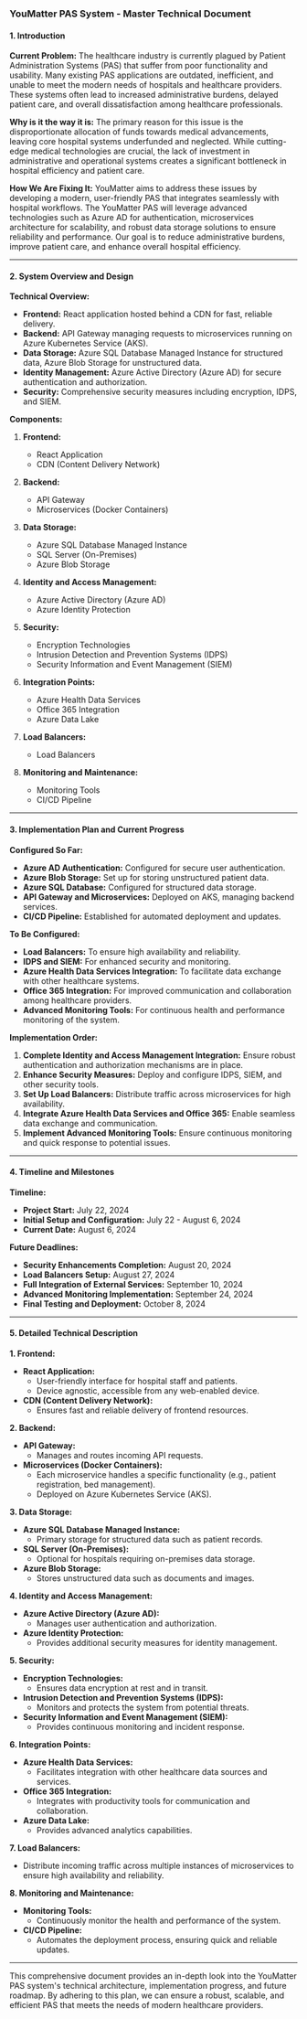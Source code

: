 ### YouMatter PAS System - Master Technical Document

#### 1. Introduction

**Current Problem:**
The healthcare industry is currently plagued by Patient Administration Systems (PAS) that suffer from poor functionality and usability. Many existing PAS applications are outdated, inefficient, and unable to meet the modern needs of hospitals and healthcare providers. These systems often lead to increased administrative burdens, delayed patient care, and overall dissatisfaction among healthcare professionals.

**Why is it the way it is:**
The primary reason for this issue is the disproportionate allocation of funds towards medical advancements, leaving core hospital systems underfunded and neglected. While cutting-edge medical technologies are crucial, the lack of investment in administrative and operational systems creates a significant bottleneck in hospital efficiency and patient care.

**How We Are Fixing It:**
YouMatter aims to address these issues by developing a modern, user-friendly PAS that integrates seamlessly with hospital workflows. The YouMatter PAS will leverage advanced technologies such as Azure AD for authentication, microservices architecture for scalability, and robust data storage solutions to ensure reliability and performance. Our goal is to reduce administrative burdens, improve patient care, and enhance overall hospital efficiency.

---

#### 2. System Overview and Design

**Technical Overview:**
- **Frontend:** React application hosted behind a CDN for fast, reliable delivery.
- **Backend:** API Gateway managing requests to microservices running on Azure Kubernetes Service (AKS).
- **Data Storage:** Azure SQL Database Managed Instance for structured data, Azure Blob Storage for unstructured data.
- **Identity Management:** Azure Active Directory (Azure AD) for secure authentication and authorization.
- **Security:** Comprehensive security measures including encryption, IDPS, and SIEM.

**Components:**
1. **Frontend:**
   - React Application
   - CDN (Content Delivery Network)

2. **Backend:**
   - API Gateway
   - Microservices (Docker Containers)

3. **Data Storage:**
   - Azure SQL Database Managed Instance
   - SQL Server (On-Premises)
   - Azure Blob Storage

4. **Identity and Access Management:**
   - Azure Active Directory (Azure AD)
   - Azure Identity Protection

5. **Security:**
   - Encryption Technologies
   - Intrusion Detection and Prevention Systems (IDPS)
   - Security Information and Event Management (SIEM)

6. **Integration Points:**
   - Azure Health Data Services
   - Office 365 Integration
   - Azure Data Lake

7. **Load Balancers:**
   - Load Balancers

8. **Monitoring and Maintenance:**
   - Monitoring Tools
   - CI/CD Pipeline

---

#### 3. Implementation Plan and Current Progress

**Configured So Far:**
- **Azure AD Authentication:** Configured for secure user authentication.
- **Azure Blob Storage:** Set up for storing unstructured patient data.
- **Azure SQL Database:** Configured for structured data storage.
- **API Gateway and Microservices:** Deployed on AKS, managing backend services.
- **CI/CD Pipeline:** Established for automated deployment and updates.

**To Be Configured:**
- **Load Balancers:** To ensure high availability and reliability.
- **IDPS and SIEM:** For enhanced security and monitoring.
- **Azure Health Data Services Integration:** To facilitate data exchange with other healthcare systems.
- **Office 365 Integration:** For improved communication and collaboration among healthcare providers.
- **Advanced Monitoring Tools:** For continuous health and performance monitoring of the system.

**Implementation Order:**
1. **Complete Identity and Access Management Integration:** Ensure robust authentication and authorization mechanisms are in place.
2. **Enhance Security Measures:** Deploy and configure IDPS, SIEM, and other security tools.
3. **Set Up Load Balancers:** Distribute traffic across microservices for high availability.
4. **Integrate Azure Health Data Services and Office 365:** Enable seamless data exchange and communication.
5. **Implement Advanced Monitoring Tools:** Ensure continuous monitoring and quick response to potential issues.

---

#### 4. Timeline and Milestones

**Timeline:**
- **Project Start:** July 22, 2024
- **Initial Setup and Configuration:** July 22 - August 6, 2024
- **Current Date:** August 6, 2024

**Future Deadlines:**
- **Security Enhancements Completion:** August 20, 2024
- **Load Balancers Setup:** August 27, 2024
- **Full Integration of External Services:** September 10, 2024
- **Advanced Monitoring Implementation:** September 24, 2024
- **Final Testing and Deployment:** October 8, 2024

---

#### 5. Detailed Technical Description

**1. Frontend:**
   - **React Application:**
     - User-friendly interface for hospital staff and patients.
     - Device agnostic, accessible from any web-enabled device.
   - **CDN (Content Delivery Network):**
     - Ensures fast and reliable delivery of frontend resources.

**2. Backend:**
   - **API Gateway:**
     - Manages and routes incoming API requests.
   - **Microservices (Docker Containers):**
     - Each microservice handles a specific functionality (e.g., patient registration, bed management).
     - Deployed on Azure Kubernetes Service (AKS).

**3. Data Storage:**
   - **Azure SQL Database Managed Instance:**
     - Primary storage for structured data such as patient records.
   - **SQL Server (On-Premises):**
     - Optional for hospitals requiring on-premises data storage.
   - **Azure Blob Storage:**
     - Stores unstructured data such as documents and images.

**4. Identity and Access Management:**
   - **Azure Active Directory (Azure AD):**
     - Manages user authentication and authorization.
   - **Azure Identity Protection:**
     - Provides additional security measures for identity management.

**5. Security:**
   - **Encryption Technologies:**
     - Ensures data encryption at rest and in transit.
   - **Intrusion Detection and Prevention Systems (IDPS):**
     - Monitors and protects the system from potential threats.
   - **Security Information and Event Management (SIEM):**
     - Provides continuous monitoring and incident response.

**6. Integration Points:**
   - **Azure Health Data Services:**
     - Facilitates integration with other healthcare data sources and services.
   - **Office 365 Integration:**
     - Integrates with productivity tools for communication and collaboration.
   - **Azure Data Lake:**
     - Provides advanced analytics capabilities.

**7. Load Balancers:**
   - Distribute incoming traffic across multiple instances of microservices to ensure high availability and reliability.

**8. Monitoring and Maintenance:**
   - **Monitoring Tools:**
     - Continuously monitor the health and performance of the system.
   - **CI/CD Pipeline:**
     - Automates the deployment process, ensuring quick and reliable updates.

---

This comprehensive document provides an in-depth look into the YouMatter PAS system's technical architecture, implementation progress, and future roadmap. By adhering to this plan, we can ensure a robust, scalable, and efficient PAS that meets the needs of modern healthcare providers.